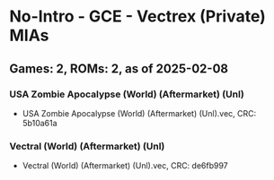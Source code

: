 # No-Intro - GCE - Vectrex (Private) MIAs
## Games: 2, ROMs: 2, as of 2025-02-08

### USA Zombie Apocalypse (World) (Aftermarket) (Unl)
- USA Zombie Apocalypse (World) (Aftermarket) (Unl).vec, CRC: 5b10a61a

### Vectral (World) (Aftermarket) (Unl)
- Vectral (World) (Aftermarket) (Unl).vec, CRC: de6fb997
